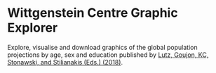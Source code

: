 Wittgenstein Centre Graphic Explorer
====================================

Explore, visualise and download graphics of the global population projections by age, sex and education published by <a href="https://ec.europa.eu/jrc/en/publication/demographic-and-human-capital-scenarios-21st-century-2018-assessment-201-countries">Lutz, Goujon, KC, Stonawski, and Stilianakis (Eds.) (2018)</a>.

